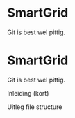 # SmartGrid


Git is best wel pittig.

# SmartGrid


Git is best wel pittig.

Inleiding (kort)

Uitleg file structure
